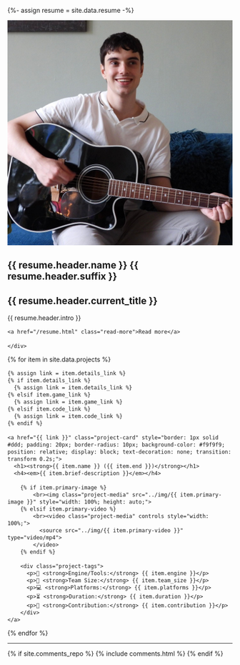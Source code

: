 ﻿---
layout: page
title: 
description: Various projects created over the years
---

{%- assign resume = site.data.resume -%}


<section class="intro">
  <div class="intro-content">
    <div class="image-wrapper">
      <img src="/img/resume/profilepic.jpg" alt="Guus Kemperman" class="intro-image">
    </div>
    <div class="intro-text">
      <h1>{{ resume.header.name }} {{ resume.header.suffix }}</h1>
      <h2>{{ resume.header.current_title }}</h2>
      <p>{{ resume.header.intro }}</p>

    <a href="/resume.html" class="read-more">Read more</a>

    </div>
  </div>
</section>

<div class="project-grid">
  {% for item in site.data.projects %}

    {% assign link = item.details_link %}
    {% if item.details_link %}
      {% assign link = item.details_link %}
    {% elsif item.game_link %}
      {% assign link = item.game_link %}
    {% elsif item.code_link %}
      {% assign link = item.code_link %}
    {% endif %}

    <a href="{{ link }}" class="project-card" style="border: 1px solid #ddd; padding: 20px; border-radius: 10px; background-color: #f9f9f9; position: relative; display: block; text-decoration: none; transition: transform 0.2s;">
      <h1><strong>{{ item.name }} ({{ item.end }})</strong></h1>
      <h4><em>{{ item.brief-description }}</em></h4>

        {% if item.primary-image %}
            <br><img class="project-media" src="../img/{{ item.primary-image }}" style="width: 100%; height: auto;">
        {% elsif item.primary-video %}
            <br><video class="project-media" controls style="width: 100%;">
              <source src="../img/{{ item.primary-video }}" type="video/mp4">
            </video>
        {% endif %}

        <div class="project-tags">
          <p>🔧 <strong>Engine/Tools:</strong> {{ item.engine }}</p>
          <p>👥 <strong>Team Size:</strong> {{ item.team_size }}</p>
          <p>💻 <strong>Platforms:</strong> {{ item.platforms }}</p>
          <p>⏳ <strong>Duration:</strong> {{ item.duration }}</p>
          <p>🧠 <strong>Contribution:</strong> {{ item.contribution }}</p>
        </div>
    </a>

  {% endfor %}
</div>

----

{% if site.comments_repo %}
{% include comments.html %}
{% endif %}
